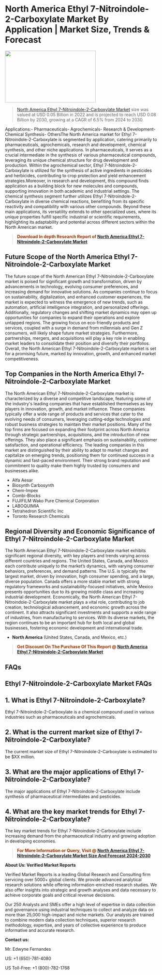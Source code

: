 <p><h1>North America Ethyl 7-Nitroindole-2-Carboxylate Market By Application | Market Size, Trends & Forecast</h1><p><img class="aligncenter size-medium wp-image-105565" src="https://ffe5etoiles.com/wp-content/uploads/2025/01/MST7-300x171.png" alt="" width="300" height="171" /></p><blockquote><p><a href="https://www.verifiedmarketreports.com/download-sample/?rid=590302&utm_source=Github-NA&utm_medium=377" target="_blank">North America Ethyl 7-Nitroindole-2-Carboxylate Market</a> size was valued at USD 0.05 Billion in 2022 and is projected to reach USD 0.08 Billion by 2030, growing at a CAGR of 6.5% from 2024 to 2030.</p></blockquote>Applications:- Pharmaceuticals- Agrochemicals- Research & Development- Chemical Synthesis- OthersThe North America market for Ethyl 7-Nitroindole-2-Carboxylate is segmented by application, catering primarily to pharmaceuticals, agrochemicals, research and development, chemical synthesis, and other niche applications. In pharmaceuticals, it serves as a crucial intermediate in the synthesis of various pharmaceutical compounds, leveraging its unique chemical structure for drug development and production. Within the agrochemical sector, Ethyl 7-Nitroindole-2-Carboxylate is utilized for the synthesis of active ingredients in pesticides and herbicides, contributing to crop protection and yield enhancement strategies.Moreover, in research and development, this compound finds application as a building block for new molecules and compounds, supporting innovation in both academic and industrial settings. The chemical synthesis segment further utilizes Ethyl 7-Nitroindole-2-Carboxylate in diverse chemical reactions, benefiting from its specific reactivity and compatibility with various other compounds. Beyond these main applications, its versatility extends to other specialized uses, where its unique properties fulfill specific industrial or scientific requirements, highlighting its adaptability and potential across different sectors within the North American market.</p><blockquote><p><span style="color: #993300;"><strong>Download In depth Research Report of <a href="https://www.verifiedmarketreports.com/download-sample/?rid=590302&utm_source=Github-NA&utm_medium=377">North America Ethyl 7-Nitroindole-2-Carboxylate Market</a></strong></span></p></blockquote><h2>Future Scope of the North America Ethyl 7-Nitroindole-2-Carboxylate Market</h2><p>The future scope of the North American Ethyl 7-Nitroindole-2-Carboxylate market is poised for significant growth and transformation, driven by advancements in technology, evolving consumer preferences, and increasing demand for innovative solutions. As companies continue to focus on sustainability, digitalization, and enhanced customer experiences, the market is expected to witness the emergence of new trends, such as automation, artificial intelligence integration, and personalized offerings. Additionally, regulatory changes and shifting market dynamics may open up opportunities for companies to expand their operations and explore untapped regions. The growing focus on eco-friendly products and services, coupled with a surge in demand from millennials and Gen Z consumers, will likely shape future market strategies. Furthermore, partnerships, mergers, and acquisitions will play a key role in enabling market leaders to consolidate their position and diversify their portfolios. Overall, the North American Ethyl 7-Nitroindole-2-Carboxylate market is set for a promising future, marked by innovation, growth, and enhanced market competitiveness.</p><h2>Top Companies in the North America Ethyl 7-Nitroindole-2-Carboxylate Market</h2><p>The North American Ethyl 7-Nitroindole-2-Carboxylate market is characterized by a diverse and competitive landscape, featuring some of the industry's leading companies that have established themselves as key players in innovation, growth, and market influence. These companies typically offer a wide range of products and services that cater to the evolving needs of consumers, leveraging cutting-edge technologies and robust business strategies to maintain their market positions. Many of the top firms are focused on expanding their footprint across North America through strategic partnerships, acquisitions, and the introduction of new offerings. They also place a significant emphasis on sustainability, customer satisfaction, and operational efficiency. The leading companies in this market are distinguished by their ability to adapt to market changes and capitalize on emerging trends, positioning them for continued success in a dynamic and fast-paced environment. Their strong brand reputation and commitment to quality make them highly trusted by consumers and businesses alike.</p><p><ul><li>Alfa Aesar </li><li> Biosynth Carbosynth </li><li> Chem-Impex </li><li> Combi-Blocks </li><li> FUJIFILM Wako Pure Chemical Corporation </li><li> LABOQUIMIA </li><li> Tetrahedron Scientific Inc </li><li> Toronto Research Chemicals</li></ul></p><h2>Regional Diversity and Economic Significance of Ethyl 7-Nitroindole-2-Carboxylate Market</h2><p>The North American Ethyl 7-Nitroindole-2-Carboxylate market exhibits significant regional diversity, with key players and trends varying across different countries and regions. The United States, Canada, and Mexico each contribute uniquely to the market’s dynamics, with varying consumer behaviors, preferences, and demand patterns. The U.S. is typically the largest market, driven by innovation, high consumer spending, and a large, diverse population. Canada offers a more stable market with strong regulatory frameworks and sustainability-focused initiatives, while Mexico presents opportunities due to its growing middle class and increasing industrial development. Economically, the North American Ethyl 7-Nitroindole-2-Carboxylate market plays a vital role, contributing to job creation, technological advancement, and economic growth across the continent. It also attracts significant investments and supports a wide range of industries, from manufacturing to services. With its diverse markets, the region continues to be an important hub for both local and global businesses, fostering economic development and international trade.</p><ul> <li><strong>North America</strong> (United States, Canada, and Mexico, etc.)</li></ul><blockquote><p><span style="color: #993300;"><strong>Get Discount On The Purchase Of This Report @ <a href="https://www.verifiedmarketreports.com/ask-for-discount/?rid=590302&utm_source=Github-NA&utm_medium=377">North America Ethyl 7-Nitroindole-2-Carboxylate Market</a></strong></span></p></blockquote><h2>FAQs</h2><p> <h2>Ethyl 7-Nitroindole-2-Carboxylate Market FAQs</h1> <h2>1. What is Ethyl 7-Nitroindole-2-Carboxylate?</div><div></h2> <p>Ethyl 7-Nitroindole-2-Carboxylate is a chemical compound used in various industries such as pharmaceuticals and agrochemicals.</p> <h2>2. What is the current market size of Ethyl 7-Nitroindole-2-Carboxylate?</div><div></h2> <p>The current market size of Ethyl 7-Nitroindole-2-Carboxylate is estimated to be $XX million.</p> <h2>3. What are the major applications of Ethyl 7-Nitroindole-2-Carboxylate?</div><div></h2> <p>The major applications of Ethyl 7-Nitroindole-2-Carboxylate include synthesis of pharmaceutical intermediates and pesticides.</p> <h2>4. What are the key market trends for Ethyl 7-Nitroindole-2-Carboxylate?</div><div></h2> <p>The key market trends for Ethyl 7-Nitroindole-2-Carboxylate include increasing demand from the pharmaceutical industry and growing adoption in developing economies.</p> <!-- Add more FAQs and answers here --> </body></html></p><blockquote><p><span style="color: #993300;"><strong>For More Information or Query, Visit @ <a href="https://www.verifiedmarketreports.com/product/ethyl-7-nitroindole-2-carboxylate-market/">North America Ethyl 7-Nitroindole-2-Carboxylate Market Size And Forecast 2024-2030</a></strong></span></p></blockquote><p><strong>About Us: Verified Market Reports</strong></p><p>Verified Market Reports is a leading Global Research and Consulting firm servicing over 5000+ global clients. We provide advanced analytical research solutions while offering information-enriched research studies. We also offer insights into strategic and growth analyses and data necessary to achieve corporate goals and critical revenue decisions.</p><p>Our 250 Analysts and SMEs offer a high level of expertise in data collection and governance using industrial techniques to collect and analyze data on more than 25,000 high-impact and niche markets. Our analysts are trained to combine modern data collection techniques, superior research methodology, expertise, and years of collective experience to produce informative and accurate research.</p><p><strong>Contact us:</strong></p><p>Mr. Edwyne Fernandes</p><p>US: +1 (650)-781-4080</p><p>US Toll-Free: +1 (800)-782-1768</p>
